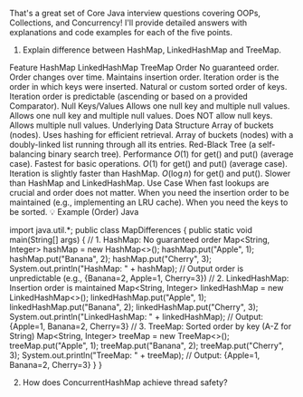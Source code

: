 That's a great set of Core Java interview questions covering OOPs, Collections, and Concurrency! I'll provide detailed answers with explanations and code examples for each of the five points.

1. Explain difference between HashMap, LinkedHashMap and TreeMap.

Feature	HashMap	LinkedHashMap	TreeMap
Order	No guaranteed order. Order changes over time.	Maintains insertion order. Iteration order is the order in which keys were inserted.	Natural or custom sorted order of keys. Iteration order is predictable (ascending or based on a provided Comparator).
Null Keys/Values	Allows one null key and multiple null values.	Allows one null key and multiple null values.	Does NOT allow null keys. Allows multiple null values.
Underlying Data Structure	Array of buckets (nodes). Uses hashing for efficient retrieval.	Array of buckets (nodes) with a doubly-linked list running through all its entries.	Red-Black Tree (a self-balancing binary search tree).
Performance	$O(1)$ for get() and put() (average case). Fastest for basic operations.	$O(1)$ for get() and put() (average case). Iteration is slightly faster than HashMap.	$O(\log n)$ for get() and put(). Slower than HashMap and LinkedHashMap.
Use Case	When fast lookups are crucial and order does not matter.	When you need the insertion order to be maintained (e.g., implementing an LRU cache).	When you need the keys to be sorted.
💡 Example (Order)
Java

import java.util.*;
public class MapDifferences {
    public static void main(String[] args) {
        // 1. HashMap: No guaranteed order
        Map<String, Integer> hashMap = new HashMap<>();
        hashMap.put("Apple", 1);
        hashMap.put("Banana", 2);
        hashMap.put("Cherry", 3);
        System.out.println("HashMap: " + hashMap); // Output order is unpredictable (e.g., {Banana=2, Apple=1, Cherry=3})
// 2. LinkedHashMap: Insertion order is maintained
        Map<String, Integer> linkedHashMap = new LinkedHashMap<>();
        linkedHashMap.put("Apple", 1);
        linkedHashMap.put("Banana", 2);
        linkedHashMap.put("Cherry", 3);
        System.out.println("LinkedHashMap: " + linkedHashMap); // Output: {Apple=1, Banana=2, Cherry=3}
// 3. TreeMap: Sorted order by key (A-Z for String)
        Map<String, Integer> treeMap = new TreeMap<>();
        treeMap.put("Apple", 1);
        treeMap.put("Banana", 2);
        treeMap.put("Cherry", 3);
        System.out.println("TreeMap: " + treeMap); // Output: {Apple=1, Banana=2, Cherry=3}
    }
}

2. How does ConcurrentHashMap achieve thread safety?